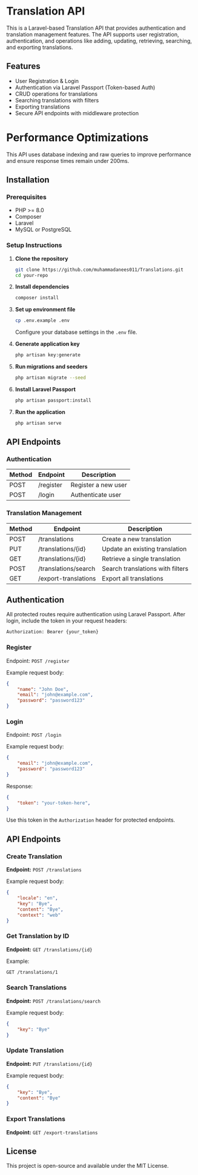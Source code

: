 
# Translation API

This is a Laravel-based Translation API that provides authentication and translation management features. The API supports user registration, authentication, and operations like adding, updating, retrieving, searching, and exporting translations.

## Features
- User Registration & Login
- Authentication via Laravel Passport (Token-based Auth)
- CRUD operations for translations
- Searching translations with filters
- Exporting translations
- Secure API endpoints with middleware protection

# Performance Optimizations

This API uses database indexing and raw queries to improve performance and ensure response times remain under 200ms.

## Installation
### Prerequisites
- PHP >= 8.0
- Composer
- Laravel
- MySQL or PostgreSQL

### Setup Instructions
1. **Clone the repository**
   ```sh
   git clone https://github.com/muhammadanees011/Translations.git
   cd your-repo
   ```

2. **Install dependencies**
   ```sh
   composer install
   ```

3. **Set up environment file**
   ```sh
   cp .env.example .env
   ```
   Configure your database settings in the `.env` file.

4. **Generate application key**
   ```sh
   php artisan key:generate
   ```

5. **Run migrations and seeders**
   ```sh
   php artisan migrate --seed
   ```

6. **Install Laravel Passport**
   ```sh
   php artisan passport:install
   ```

7. **Run the application**
   ```sh
   php artisan serve
   ```

## API Endpoints

### Authentication
| Method | Endpoint   | Description          |
|--------|-----------|----------------------|
| POST   | /register | Register a new user  |
| POST   | /login    | Authenticate user    |

### Translation Management
| Method | Endpoint                  | Description                         |
|--------|---------------------------|-------------------------------------|
| POST   | /translations             | Create a new translation           |
| PUT    | /translations/{id}        | Update an existing translation     |
| GET    | /translations/{id}        | Retrieve a single translation      |
| POST   | /translations/search      | Search translations with filters   |
| GET    | /export-translations      | Export all translations            |

## Authentication
All protected routes require authentication using Laravel Passport. After login, include the token in your request headers:

```sh
Authorization: Bearer {your_token}
```
### Register
Endpoint: `POST /register`

Example request body:
```json
{
    "name": "John Doe",
    "email": "john@example.com",
    "password": "password123"
}
```

### Login
Endpoint: `POST /login`

Example request body:
```json
{
    "email": "john@example.com",
    "password": "password123"
}
```
Response:
```json
{
    "token": "your-token-here",
}
```
Use this token in the `Authorization` header for protected endpoints.

## API Endpoints

### Create Translation
**Endpoint:** `POST /translations`

Example request body:
```json
{
    "locale": "en",
    "key": "Bye",
    "content": "Bye",
    "context": "web"
}
```

### Get Translation by ID
**Endpoint:** `GET /translations/{id}`

Example:
```sh
GET /translations/1
```

### Search Translations
**Endpoint:** `POST /translations/search`

Example request body:
```json
{
    "key": "Bye"
}
```

### Update Translation
**Endpoint:** `PUT /translations/{id}`

Example request body:
```json
{
    "key": "Bye",
    "content": "Bye"
}
```

### Export Translations
**Endpoint:** `GET /export-translations`

## License
This project is open-source and available under the MIT License.

